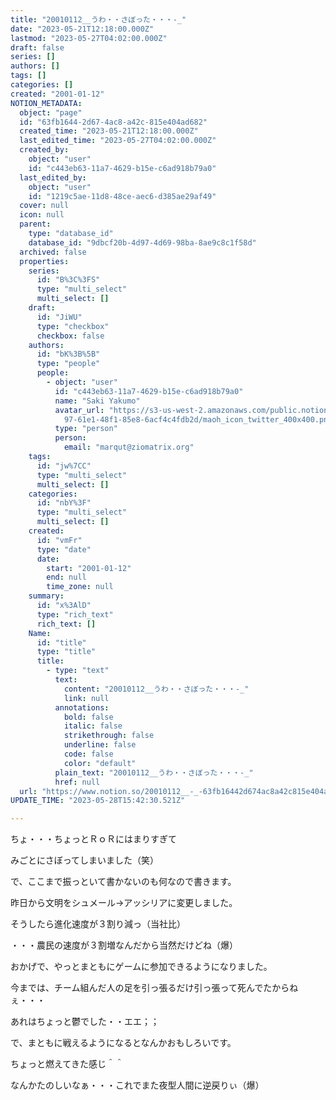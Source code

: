 ```yaml
---
title: "20010112__うわ・・さぼった・・・-_"
date: "2023-05-21T12:18:00.000Z"
lastmod: "2023-05-27T04:02:00.000Z"
draft: false
series: []
authors: []
tags: []
categories: []
created: "2001-01-12"
NOTION_METADATA:
  object: "page"
  id: "63fb1644-2d67-4ac8-a42c-815e404ad682"
  created_time: "2023-05-21T12:18:00.000Z"
  last_edited_time: "2023-05-27T04:02:00.000Z"
  created_by:
    object: "user"
    id: "c443eb63-11a7-4629-b15e-c6ad918b79a0"
  last_edited_by:
    object: "user"
    id: "1219c5ae-11d8-48ce-aec6-d385ae29af49"
  cover: null
  icon: null
  parent:
    type: "database_id"
    database_id: "9dbcf20b-4d97-4d69-98ba-8ae9c8c1f58d"
  archived: false
  properties:
    series:
      id: "B%3C%3FS"
      type: "multi_select"
      multi_select: []
    draft:
      id: "JiWU"
      type: "checkbox"
      checkbox: false
    authors:
      id: "bK%3B%5B"
      type: "people"
      people:
        - object: "user"
          id: "c443eb63-11a7-4629-b15e-c6ad918b79a0"
          name: "Saki Yakumo"
          avatar_url: "https://s3-us-west-2.amazonaws.com/public.notion-static.com/3ad1c4\
            97-61e1-48f1-85e8-6acf4c4fdb2d/maoh_icon_twitter_400x400.png"
          type: "person"
          person:
            email: "marqut@ziomatrix.org"
    tags:
      id: "jw%7CC"
      type: "multi_select"
      multi_select: []
    categories:
      id: "nbY%3F"
      type: "multi_select"
      multi_select: []
    created:
      id: "vmFr"
      type: "date"
      date:
        start: "2001-01-12"
        end: null
        time_zone: null
    summary:
      id: "x%3AlD"
      type: "rich_text"
      rich_text: []
    Name:
      id: "title"
      type: "title"
      title:
        - type: "text"
          text:
            content: "20010112__うわ・・さぼった・・・-_"
            link: null
          annotations:
            bold: false
            italic: false
            strikethrough: false
            underline: false
            code: false
            color: "default"
          plain_text: "20010112__うわ・・さぼった・・・-_"
          href: null
  url: "https://www.notion.so/20010112__-_-63fb16442d674ac8a42c815e404ad682"
UPDATE_TIME: "2023-05-28T15:42:30.521Z"

---
```

<link rel="stylesheet" href="https://cdn.jsdelivr.net/npm/katex@0.16.2/dist/katex.min.css" integrity="sha384-bYdxxUwYipFNohQlHt0bjN/LCpueqWz13HufFEV1SUatKs1cm4L6fFgCi1jT643X" crossorigin="anonymous">


ちょ・・・ちょっとＲｏＲにはまりすぎて


みごとにさぼってしまいました（笑）


で、ここまで振っといて書かないのも何なので書きます。


昨日から文明をシュメール→アッシリアに変更しました。


そうしたら進化速度が３割り減っ（当社比）


・・・農民の速度が３割増なんだから当然だけどね（爆）


おかげで、やっとまともにゲームに参加できるようになりました。


今までは、チーム組んだ人の足を引っ張るだけ引っ張って死んでたからねぇ・・・


あれはちょっと鬱でした・・エエ；；


で、まともに戦えるようになるとなんかおもしろいです。


ちょっと燃えてきた感じ＾＾


なんかたのしいなぁ・・・これでまた夜型人間に逆戻りぃ（爆）

